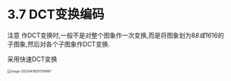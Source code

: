 # 3.7 DCT变换编码

注意
作DCT变换时,一般不是对整个图象作一次变换,而是将图象划为8*8或16*16的子图象,然后对各个子图象作DCT变换.

采用快速DCT变换

<img src="https://mypic-1312707183.cos.ap-nanjing.myqcloud.com/image-20230419201138897.png" alt="image-20230419201138897" style="zoom:50%;" />